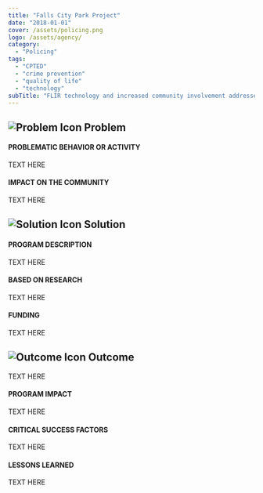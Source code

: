 ```yaml
---
title: "Falls City Park Project" 
date: "2018-01-01"
cover: /assets/policing.png
logo: /assets/agency/
category:
  - "Policing"
tags:
  - "CPTED"
  - "crime prevention"
  - "quality of life"
  - "technology"
subTitle: "FLIR technology and increased community involvement addressed a number of livability issues associated with a city park."
---
```

## ![Problem Icon](https://github.com/google/material-design-icons/raw/master/alert/1x_web/ic_error_outline_black_48dp.png "Problem") Problem

#### PROBLEMATIC BEHAVIOR OR ACTIVITY

TEXT HERE

#### IMPACT ON THE COMMUNITY

TEXT HERE

## ![Solution Icon](https://github.com/google/material-design-icons/raw/master/action/1x_web/ic_lightbulb_outline_black_48dp.png "Solution") Solution

#### PROGRAM DESCRIPTION

TEXT HERE

#### BASED ON RESEARCH

TEXT HERE

#### FUNDING

TEXT HERE

## ![Outcome Icon](https://github.com/google/material-design-icons/raw/master/action/1x_web/ic_view_list_black_48dp.png "Outcome") Outcome

TEXT HERE

#### PROGRAM IMPACT

TEXT HERE

#### CRITICAL SUCCESS FACTORS

TEXT HERE

#### LESSONS LEARNED

TEXT HERE
